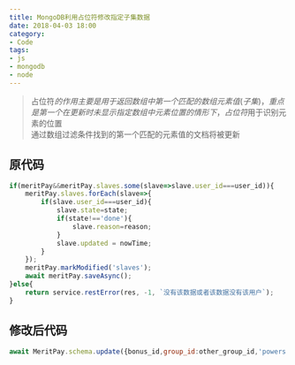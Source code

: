 ```yaml
---
title: MongoDB利用占位符修改指定子集数据
date: 2018-04-03 18:00
category:
- Code
tags:
- js
- mongodb
- node
---
```

>占位符$的作用主要是用于返回数组中第一个匹配的数组元素值(子集)，重点是第一个  
>在更新时未显示指定数组中元素位置的情形下，占位符$用于识别元素的位置  
>通过数组过滤条件找到的第一个匹配的元素值的文档将被更新

## 原代码
```javascript
if(meritPay&&meritPay.slaves.some(slave=>slave.user_id===user_id)){
    meritPay.slaves.forEach(slave=>{
        if(slave.user_id===user_id){
            slave.state=state;
            if(state!=='done'){
                slave.reason=reason;
            }
            slave.updated = nowTime;
        }
    });
    meritPay.markModified('slaves');
    await meritPay.saveAsync();
}else{
    return service.restError(res, -1, `没有该数据或者该数据没有该用户`);
}
```

## 修改后代码
```javascript
await MeritPay.schema.update({bonus_id,group_id:other_group_id,'powers.group_id':group_id},{$set:setCondition_powers}).execAsync();
```
